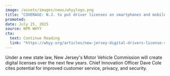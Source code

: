 ```yaml
---
image: /assets/images/news/whyylogo.png
title: "COVERAGE: N.J. to put driver licenses on smartphones and mobile devices"
promoted: 
date: July 25, 2025
source: NPR WHYY
cta:
  text: Continue Reading
  link: "https://whyy.org/articles/new-jersey-digital-drivers-license-smartphone-mobile-devices/"
---
```


Under a new state law, New Jersey's Motor Vehicle Commission will create digital licenses over the next few years. Chief Innovation Officer Dave Cole cites potential for improved customer service, privacy, and security.

